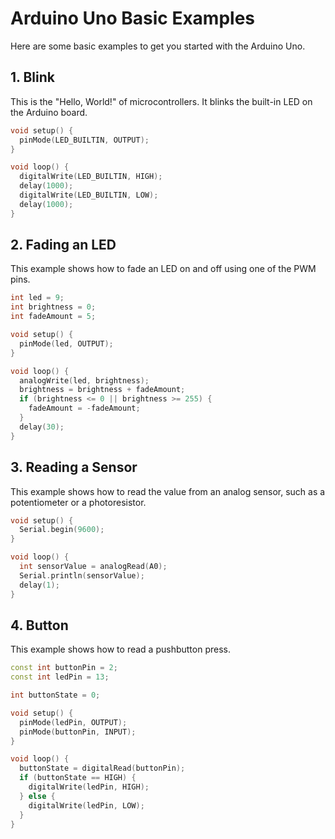 
# Arduino Uno Basic Examples

Here are some basic examples to get you started with the Arduino Uno.

## 1. Blink

This is the "Hello, World!" of microcontrollers. It blinks the built-in LED on the Arduino board.

```cpp
void setup() {
  pinMode(LED_BUILTIN, OUTPUT);
}

void loop() {
  digitalWrite(LED_BUILTIN, HIGH);
  delay(1000);
  digitalWrite(LED_BUILTIN, LOW);
  delay(1000);
}
```

## 2. Fading an LED

This example shows how to fade an LED on and off using one of the PWM pins.

```cpp
int led = 9;
int brightness = 0;
int fadeAmount = 5;

void setup() {
  pinMode(led, OUTPUT);
}

void loop() {
  analogWrite(led, brightness);
  brightness = brightness + fadeAmount;
  if (brightness <= 0 || brightness >= 255) {
    fadeAmount = -fadeAmount;
  }
  delay(30);
}
```

## 3. Reading a Sensor

This example shows how to read the value from an analog sensor, such as a potentiometer or a photoresistor.

```cpp
void setup() {
  Serial.begin(9600);
}

void loop() {
  int sensorValue = analogRead(A0);
  Serial.println(sensorValue);
  delay(1);
}
```

## 4. Button

This example shows how to read a pushbutton press.

```cpp
const int buttonPin = 2;
const int ledPin = 13;

int buttonState = 0;

void setup() {
  pinMode(ledPin, OUTPUT);
  pinMode(buttonPin, INPUT);
}

void loop() {
  buttonState = digitalRead(buttonPin);
  if (buttonState == HIGH) {
    digitalWrite(ledPin, HIGH);
  } else {
    digitalWrite(ledPin, LOW);
  }
}
```
